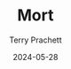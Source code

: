 ---
title: Mort
book: mort
author: Terry Prachett
kindle: false
spoilers: false
date: 2024-05-28
---